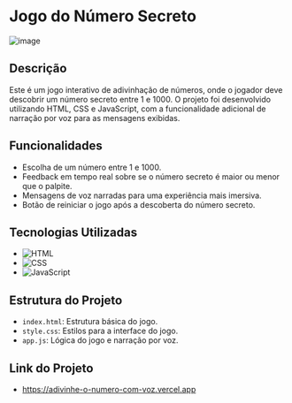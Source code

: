 # Jogo do Número Secreto

![image](https://github.com/matheusplombon/adivinhe_o_numero_com_voz/assets/174143978/e89b7d1c-80d2-4b7c-b3dc-249e7d651c26)

## Descrição

Este é um jogo interativo de adivinhação de números, onde o jogador deve descobrir um número secreto entre 1 e 1000. O projeto foi desenvolvido utilizando HTML, CSS e JavaScript, com a funcionalidade adicional de narração por voz para as mensagens exibidas.

## Funcionalidades

- Escolha de um número entre 1 e 1000.
- Feedback em tempo real sobre se o número secreto é maior ou menor que o palpite.
- Mensagens de voz narradas para uma experiência mais imersiva.
- Botão de reiniciar o jogo após a descoberta do número secreto.

## Tecnologias Utilizadas

- ![HTML](https://img.shields.io/badge/-HTML5-333?style=flat&logo=html5)
- ![CSS](https://img.shields.io/badge/-CSS3-333?style=flat&logo=css3&logoColor=1572B6)
- ![JavaScript](https://img.shields.io/badge/-JavaScript-333?style=flat&logo=javascript)

## Estrutura do Projeto

- `index.html`: Estrutura básica do jogo.
- `style.css`: Estilos para a interface do jogo.
- `app.js`: Lógica do jogo e narração por voz.

## Link do Projeto
- https://adivinhe-o-numero-com-voz.vercel.app

